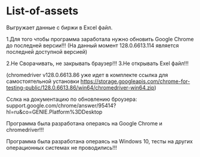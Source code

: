 # List-of-assets
Выгружает данные с биржи в Excel файл.

1.Для того чтобы программа заработала нужно обновить Google Chrome до последней версии!!! (На данный момент 128.0.6613.114 является последней доступной версией)

2.Не Сворачивать, не закрывать браузер!!!
3.Не открывать Exel файл!!!

(chromedriver v128.0.6613.86 уже идет в комплекте ссылка для самостоятельной установки https://storage.googleapis.com/chrome-for-testing-public/128.0.6613.86/win64/chromedriver-win64.zip)

Сслка на документацию по обновлению броузера: support.google.com/chrome/answer/95414?hl=ru&co=GENIE.Platform%3DDesktop

Программа была разработана операясь на Google Chrome и chromedriver!!!

Программа была разработана операясь на Windows 10, тесты на других операционных системах не проводились!!!
